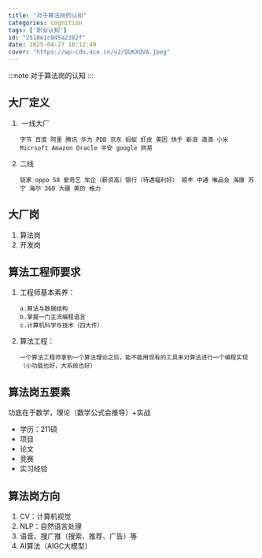 ```yaml
---
title: "对于算法岗的认知"
categories: cognition
tags: ['职业认知']
id: "2510e1c045a2382f"
date: 2025-04-27 16:12:49
cover: "https://wp-cdn.4ce.cn/v2/QUKXQVA.jpeg"
---
```


:::note
对于算法岗的认知
:::

## 大厂定义

1. ​	一线大厂

    ```
    字节 百度 阿里 腾讯 华为 PDD 京东 蚂蚁 虾皮 美团 快手 新浪 滴滴 小米 Micrsoft Amazon Oracle 平安 google 网易
    ```

2. 二线

    ```
    链家 oppo 58 爱奇艺 车企（薪资高）银行（待遇福利好） 顺丰 中通 唯品会 海康 苏宁 海尔 360 大疆 美的 格力 
    ```

## 大厂岗

1. 算法岗
2. 开发岗

## 算法工程师要求

1. 工程师基本素养：

    ```
    a.算法与数据结构
    b.掌握一门主流编程语言
    c.计算机科学与技术（四大件）
    ```

2. 算法工程：

    ```
    一个算法工程师拿到一个算法理论之后，能不能用现有的工具来对算法进行一个编程实现（小功能也好，大系统也好）
    ```

    

## 算法岗五要素

功底在于数学，理论（数学公式会推导）+实战

- 学历：211硕
- 项目
- 论文
- 竞赛
- 实习经验

## 算法岗方向

1. CV：计算机视觉
2. NLP：自然语言处理
3. 语音、搜广推（搜索、推荐、广告）等
4. AI算法（AIGC大模型）